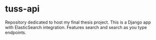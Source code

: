 # tuss-api
Repository dedicated to host my final thesis project.
This is a Django app with ElasticSearch integration. 
Features search and search as you type endpoints.
